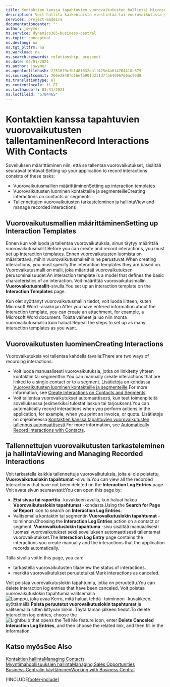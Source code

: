 ```yaml
---
title: Kontaktien kanssa tapahtuvien vuorovaikutusten hallinta| Microsoft Docs
description: Voit hallita kaikenlaista viestintää tai vuorovaikutusta yrityksesi ja kontaktiesi välillä, kuten kirjeenvaihtoa, puheluja ja kokouksia.
services: project-madeira
documentationcenter: ''
author: jswymer
ms.service: dynamics365-business-central
ms.topic: conceptual
ms.devlang: na
ms.tgt_pltfrm: na
ms.workload: na
ms.search.keywords: relationship, prospect
ms.date: 04/01/2021
ms.author: jswymer
ms.openlocfilehash: 2f51679cfb1481632ea1f425e4a614764410c679
ms.sourcegitcommit: 766e2840fd16efb901d211d7fa64d96766ac99d9
ms.translationtype: HT
ms.contentlocale: fi-FI
ms.lasthandoff: 03/31/2021
ms.locfileid: "5784465"
---
```

# <a name="record-interactions-with-contacts"></a><span data-ttu-id="eb692-103">Kontaktien kanssa tapahtuvien vuorovaikutusten tallentaminen</span><span class="sxs-lookup"><span data-stu-id="eb692-103">Record Interactions With Contacts</span></span>
<span data-ttu-id="eb692-104">Sovelluksen määrittäminen niin, että se tallentaa vuorovaikutukset, sisältää seuraavat tehtävät:</span><span class="sxs-lookup"><span data-stu-id="eb692-104">Setting up your application to record interactions consists of these tasks:</span></span>

* <span data-ttu-id="eb692-105">Vuorovaikutusmallien määrittäminen</span><span class="sxs-lookup"><span data-stu-id="eb692-105">Setting up interaction templates</span></span>  
* <span data-ttu-id="eb692-106">Vuorovaikutusten luominen kontakteille ja segmenteille</span><span class="sxs-lookup"><span data-stu-id="eb692-106">Creating interactions on contacts or segments</span></span>  
* <span data-ttu-id="eb692-107">Tallennettujen vuorovaikutusten tarkasteleminen ja hallinta</span><span class="sxs-lookup"><span data-stu-id="eb692-107">View and manage recorded interactions</span></span>  

##  <a name="setting-up-interaction-templates"></a><span data-ttu-id="eb692-108">Vuorovaikutusmallien määrittäminen</span><span class="sxs-lookup"><span data-stu-id="eb692-108">Setting up Interaction Templates</span></span>
<span data-ttu-id="eb692-109">Ennen kun voit luoda ja tallentaa vuorovaikutuksia, sinun täytyy määrittää vuorovaikutusmallit.</span><span class="sxs-lookup"><span data-stu-id="eb692-109">Before you can create and record interactions, you must set up interaction templates.</span></span> <span data-ttu-id="eb692-110">Ennen vuorovaikutusten luomista on määritettävä, mihin vuorovaikutusmalleihin ne perustuvat.</span><span class="sxs-lookup"><span data-stu-id="eb692-110">When creating interactions, you must specify the interaction templates they are based on.</span></span> <span data-ttu-id="eb692-111">Vuorovaikutusmalli on malli, joka määrittää vuorovaikutuksen perusominaisuudet.</span><span class="sxs-lookup"><span data-stu-id="eb692-111">An interaction template is a model that defines the basic characteristics of an interaction.</span></span>
<span data-ttu-id="eb692-112">Voit määrittää vuorovaikutusmallin **Vuorovaikutusmallit**-sivulla.</span><span class="sxs-lookup"><span data-stu-id="eb692-112">You set up an interaction template on the **Interaction Templates** page.</span></span>

<span data-ttu-id="eb692-113">Kun olet syöttänyt vuorovaikutusmallin tiedot, voit luoda liitteen, kuten Microsoft Word -asiakirjan.</span><span class="sxs-lookup"><span data-stu-id="eb692-113">After you have entered information about the interaction template, you can create an attachment, for example, a Microsoft Word document.</span></span> <span data-ttu-id="eb692-114">Toista vaiheet ja luo niin monta vuorovaikutusmallia kuin haluat.</span><span class="sxs-lookup"><span data-stu-id="eb692-114">Repeat the steps to set up as many interaction templates as you want.</span></span>  

## <a name="creating-interactions"></a><span data-ttu-id="eb692-115">Vuorovaikutusten luominen</span><span class="sxs-lookup"><span data-stu-id="eb692-115">Creating Interactions</span></span>
<span data-ttu-id="eb692-116">Vuorovaikutuksia voi tallentaa kahdella tavalla:</span><span class="sxs-lookup"><span data-stu-id="eb692-116">There are two ways of recording interactions:</span></span>

* <span data-ttu-id="eb692-117">Voit luoda manuaalisesti vuorovaikutuksia, jotka on linkitetty yhteen kontaktiin tai segmenttiin.</span><span class="sxs-lookup"><span data-stu-id="eb692-117">You can manually create interactions that are linked to a single contact or to a segment.</span></span> <span data-ttu-id="eb692-118">Lisätietoja on kohdassa [Vuorovaikutusten luominen kontakteille ja segmenteille](marketing-how-create-interactions.md).</span><span class="sxs-lookup"><span data-stu-id="eb692-118">For more information, see [Create Interactions on Contacts and Segments](marketing-how-create-interactions.md).</span></span>  
* <span data-ttu-id="eb692-119">Voit tallentaa vuorovaikutukset automaattisesti, kun teet toimenpiteitä sovelluksessa (esimerkiksi tulostat laskun tai tarjouksen).</span><span class="sxs-lookup"><span data-stu-id="eb692-119">You can automatically record interactions when you perform actions in the application, for example, when you print an invoice, or quote.</span></span> <span data-ttu-id="eb692-120">Lisätietoja on ohjeaiheessa [Kontaktien kanssa tapahtuvien vuorovaikutusten tallennus automaattisesti](marketing-auto-record-interactions.md).</span><span class="sxs-lookup"><span data-stu-id="eb692-120">For more information, see [Automatically Record Interactions with Contacts](marketing-auto-record-interactions.md).</span></span>

## <a name="viewing-and-managing-recorded-interactions"></a><span data-ttu-id="eb692-121">Tallennettujen vuorovaikutusten tarkasteleminen ja hallinta</span><span class="sxs-lookup"><span data-stu-id="eb692-121">Viewing and Managing Recorded Interactions</span></span>
<span data-ttu-id="eb692-122">Voit tarkastella kaikkia tallennettuja vuorovaikutuksia, joita ei ole poistettu, **Vuorovaikutuslokin tapahtumat** -sivulla.</span><span class="sxs-lookup"><span data-stu-id="eb692-122">You can view all the recorded interactions that have not been deleted on the **Interaction Log Entries** page.</span></span> <span data-ttu-id="eb692-123">Voit avata sivun seuraavasti:</span><span class="sxs-lookup"><span data-stu-id="eb692-123">You can open this page by:</span></span>

* <span data-ttu-id="eb692-124">**Etsi sivua tai raporttia** -kuvakkeen avulla, kun haluat hakea **Vuorovaikutuslokin tapahtumat** -kohdasta.</span><span class="sxs-lookup"><span data-stu-id="eb692-124">Using the **Search for Page or Report** icon to search on **Interaction Log Entries**.</span></span>
* <span data-ttu-id="eb692-125">Valitsemalla kontaktin tai segmentin **Vuorovaikutuslokin tapahtumat** -toiminnon.</span><span class="sxs-lookup"><span data-stu-id="eb692-125">Choosing the **Interaction Log Entries** action on a contact or segment.</span></span>
  <span data-ttu-id="eb692-126">**Vuorovaikutuslokin tapahtuma** -sivu sisältää manuaalisesti luomasi vuorovaikutukset sekä sovelluksen automaattisesti tallentamat vuorovaikutukset.</span><span class="sxs-lookup"><span data-stu-id="eb692-126">The **Interaction Log Entry** page contains the interactions you create manually and the interactions that the application records automatically.</span></span>

<span data-ttu-id="eb692-127">Tällä sivulla voit</span><span class="sxs-lookup"><span data-stu-id="eb692-127">In this page, you can:</span></span>

* <span data-ttu-id="eb692-128">tarkastella vuorovaikutusten tilaa</span><span class="sxs-lookup"><span data-stu-id="eb692-128">View the status of interactions.</span></span>
* <span data-ttu-id="eb692-129">merkitä vuorovaikutukset peruutetuiksi.</span><span class="sxs-lookup"><span data-stu-id="eb692-129">Mark interactions as canceled.</span></span>

<span data-ttu-id="eb692-130">Voit poistaa vuorovaikutuslokin tapahtumia, jotka on peruutettu.</span><span class="sxs-lookup"><span data-stu-id="eb692-130">You can delete interaction log entries that have been canceled.</span></span> <span data-ttu-id="eb692-131">Voit poistaa vuorovaikutuslokin tapahtumia valitsemalla ![Lamppu, joka avaa Kerro, mitä haluat tehdä -toiminnon](media/ui-search/search_small.png "Kerro, mitä haluat tehdä") -kuvakkeen, syöttämällä **Poista peruutetut vuorovaikutuslokin tapahtumat** ja valitsemalla sitten liittyvän linkin. Täytä tämän jälkeen tiedot.</span><span class="sxs-lookup"><span data-stu-id="eb692-131">To delete interaction log entries, choose the ![Lightbulb that opens the Tell Me feature](media/ui-search/search_small.png "Tell me what you want to do") icon, enter **Delete Canceled Interaction Log Entries**, and then choose the related link, and then fill in the information.</span></span>

## <a name="see-also"></a><span data-ttu-id="eb692-132">Katso myös</span><span class="sxs-lookup"><span data-stu-id="eb692-132">See Also</span></span>
[<span data-ttu-id="eb692-133">Kontaktien hallinta</span><span class="sxs-lookup"><span data-stu-id="eb692-133">Managing Contacts</span></span>](marketing-contacts.md)  
[<span data-ttu-id="eb692-134">Myyntimahdollisuuksien hallinta</span><span class="sxs-lookup"><span data-stu-id="eb692-134">Managing Sales Opportunities</span></span>](marketing-manage-sales-opportunities.md)  
[<span data-ttu-id="eb692-135">Business Centralin käyttäminen</span><span class="sxs-lookup"><span data-stu-id="eb692-135">Working with Business Central</span></span>](ui-work-product.md)  


[!INCLUDE[footer-include](includes/footer-banner.md)]